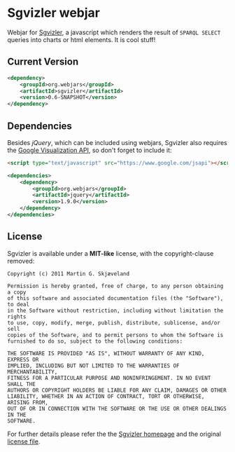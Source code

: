 # Sgvizler webjar

Webjar for [Sgvizler][1], a javascript which renders the result of `SPARQL SELECT` queries into charts or html elements. It is cool stuff!

## Current Version

```xml
<dependency>
    <groupId>org.webjars</groupId>
    <artifactId>sgvizler</artifactId>
    <version>0.6-SNAPSHOT</version>
</dependency>
```

## Dependencies

Besides *jQuery*, which can be included using webjars, Sgvizler also requires the [Google Visualization API][2], so don't forget to include it:

```html
<script type="text/javascript" src="https://www.google.com/jsapi"></script>
```

```xml
<dependencies>
    <dependency>
        <groupId>org.webjars</groupId>
        <artifactId>jquery</artifactId>
        <version>1.9.0</version>
    </dependency>
</dependencies>
```

## License

Sgvizler is available under a **MIT-like** license, with the copyright-clause removed:

```
Copyright (c) 2011 Martin G. Skjæveland

Permission is hereby granted, free of charge, to any person obtaining a copy
of this software and associated documentation files (the "Software"), to deal
in the Software without restriction, including without limitation the rights
to use, copy, modify, merge, publish, distribute, sublicense, and/or sell
copies of the Software, and to permit persons to whom the Software is
furnished to do so, subject to the following conditions:

THE SOFTWARE IS PROVIDED "AS IS", WITHOUT WARRANTY OF ANY KIND, EXPRESS OR
IMPLIED, INCLUDING BUT NOT LIMITED TO THE WARRANTIES OF MERCHANTABILITY,
FITNESS FOR A PARTICULAR PURPOSE AND NONINFRINGEMENT. IN NO EVENT SHALL THE
AUTHORS OR COPYRIGHT HOLDERS BE LIABLE FOR ANY CLAIM, DAMAGES OR OTHER
LIABILITY, WHETHER IN AN ACTION OF CONTRACT, TORT OR OTHERWISE, ARISING FROM,
OUT OF OR IN CONNECTION WITH THE SOFTWARE OR THE USE OR OTHER DEALINGS IN THE
SOFTWARE.
```

For further details please refer the the [Sgvizler homepage][1] 
and the original [license file](http://dev.data2000.no/sgvizler/browser/release/0.6/LICENSE).


[1]: http://dev.data2000.no/sgvizler/
[2]: https://developers.google.com/chart/interactive/docs/reference
